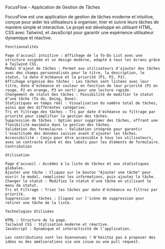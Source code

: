FocusFlow - Application de Gestion de Tâches

FocusFlow est une application de gestion de tâches moderne et intuitive, conçue pour aider les utilisateurs à organiser, trier et suivre leurs tâches de manière simple et interactive. Le projet est développé en utilisant HTML, CSS avec Tailwind, et JavaScript pour garantir une expérience utilisateur dynamique et réactive.

    Fonctionnalités

    Page d'accueil intuitive : Affichage de la To-Do List avec une structure soignée et un design moderne, adapté à tous les écrans grâce à Tailwind CSS.
    Modal d'ajout de tâches : Permet aux utilisateurs d'ajouter des tâches avec des champs personnalisés pour le titre, la description, le statut, la date d'échéance et la priorité (P1, P2, P3).
    Affichage organisé des tâches : Les tâches sont listées avec leur titre, date d’échéance et couleur en fonction de leur priorité (P1 en rouge, P2 en orange, P3 en vert) pour une lecture rapide.
    Changement de statut des tâches : Possibilité de modifier le statut d’une tâche (To do, Doing, Done).
    Statistiques en temps réel : Visualisation du nombre total de tâches, ainsi que des différentes catégories.
    Tri et filtrage des tâches : Tri par date d'échéance ou filtrage par priorité pour simplifier la gestion des tâches.
    Suppression de tâches : Option pour supprimer des tâches, offrant une flexibilité maximale dans la gestion des tâches.
    Validation des formulaires : Validation intégrée pour garantir l'exactitude des données saisies avant d'ajouter les tâches.
    Accessibilité : Conçu pour être accessible à tous les utilisateurs, avec un contraste élevé et des labels pour les éléments de formulaire.
    Contribution

    Utilisation

    Page d'accueil : Accédez à la liste de tâches et aux statistiques globales.
    Ajouter une tâche : Cliquez sur le bouton "Ajouter une tâche" pour ouvrir le modal, remplissez les informations, puis ajoutez la tâche.
    Changer le statut : Modifiez le statut d'une tâche en utilisant le menu de statut.
    Tri et Filtrage : Triez les tâches par date d'échéance ou filtrez par priorité.
    Suppression de tâches : Cliquez sur l'icône de suppression pour retirer une tâche de la liste.

    Technologies Utilisées

    HTML : Structure de la page.
    Tailwind CSS : Stylisation moderne et réactive.
    JavaScript : Dynamique et interactivité de l’application.

    Les contributions sont les bienvenues ! N'hésitez pas à proposer des idées ou des améliorations via une issue ou une pull request.